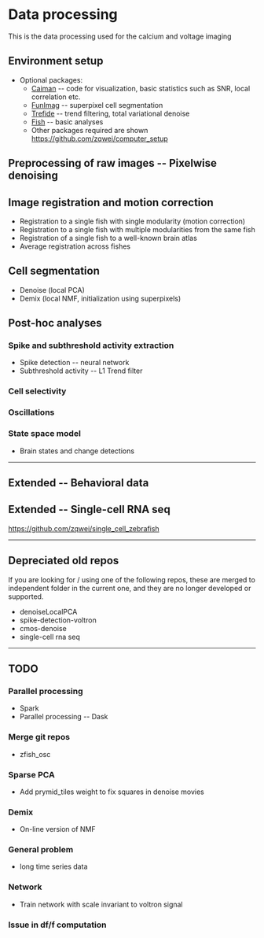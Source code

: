 # Data processing
This is the data processing used for the calcium and voltage imaging

## Environment setup
* Optional packages:
    * [Caiman](https://github.com/flatironinstitute/CaImAn) -- code for visualization, basic statistics such as SNR, local correlation etc.
    * [FunImag](https://github.com/paninski-lab/funimag) -- superpixel cell segmentation
    * [Trefide](https://github.com/ikinsella/trefide) -- trend filtering, total variational denoise
    * [Fish](https://github.com/d-v-b/fish) -- basic analyses
    * Other packages required are shown https://github.com/zqwei/computer_setup

## Preprocessing of raw images -- Pixelwise denoising
## Image registration and motion correction
* Registration to a single fish with single modularity (motion correction)
* Registration to a single fish with multiple modularities from the same fish
* Registration of a single fish to a well-known brain atlas
* Average registration across fishes

## Cell segmentation
* Denoise (local PCA)
* Demix (local NMF, initialization using superpixels)

## Post-hoc analyses
### Spike and subthreshold activity extraction
* Spike detection -- neural network
* Subthreshold activity -- L1 Trend filter
### Cell selectivity
### Oscillations
### State space model
* Brain states and change detections

--------------------------
## Extended -- Behavioral data

## Extended -- Single-cell RNA seq
https://github.com/zqwei/single_cell_zebrafish

--------------------------
## Depreciated old repos
If you are looking for / using one of the following repos, these are merged to independent folder in the current one, and they are no longer developed or supported.
* denoiseLocalPCA
* spike-detection-voltron
* cmos-denoise
* single-cell rna seq
--------------------------
## TODO
### Parallel processing
* Spark
* Parallel processing -- Dask

### Merge git repos
* zfish_osc


### Sparse PCA
* Add prymid_tiles weight to fix squares in denoise movies

### Demix
* On-line version of NMF

### General problem
* long time series data

### Network
* Train network with scale invariant to voltron signal

### Issue in df/f computation
